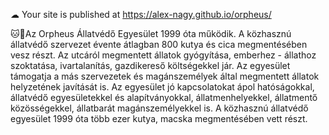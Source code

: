☁ Your site is published at https://alex-nagy.github.io/orpheus/

🐱🐶Az Orpheus Állatvédő Egyesület 1999 óta működik. A közhasznú állatvédő szervezet évente átlagban 800 kutya és cica megmentésében vesz részt. Az utcáról megmentett állatok gyógyítása, emberhez - állathoz szoktatása, ivartalanítás, gazdikereső költségekkel jár. Az egyesület támogatja a más szervezetek és magánszemélyek által megmentett állatok helyzetének javítását is. Az egyesület jó kapcsolatokat ápol hatóságokkal, állatvédő egyesületekkel és alapítványokkal, állatmenhelyekkel, állatmentő közösségekkel, állatbarát magánszemélyekkel is.
A közhasznú állatvédő egyesület 1999 óta több ezer kutya, macska megmentésében vett részt.
